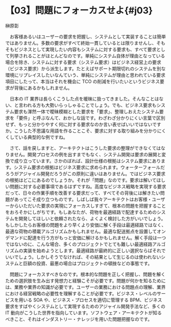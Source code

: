 # 【03】問題にフォーカスせよ{#j03}

<div class="author">榊原彰</div>

　お客様あるいはユーザーの要求を把握し、システムとして実装することは簡単ではありません。多数の要求がすべて終始一貫しているとは限りませんし、そもそもビジネスとして実現したい内容もシステムに対する要求も、すべて要求として列挙されることがほとんどなのです。単純にシステム自体が理由となっている場合を除き、システムに対する要求（システム要求）はビジネス経営上の要求（ビジネス要求）から派生します。たとえばサポート期限切れのシステムを別な環境にリプレイスしたいなんていう、単純にシステムが理由と思われている要求項目にしたって、本当はそれを機会に TCO の削減を行いたいというビジネス要求が背後にあるかもしれません。

　日本の IT 業界は長らくこうした点を暖昧に扱ってきました。そんなことはない、と言われる方も大勢いらっしゃることでしょう。でも、ビジネス要求もシステム要求も渾然一体で曖昧模糊とした要求を「要求」、整理しおえたシステム要求を「要件」と呼ぶなんて、おかしな話です。わざわざ分かりにくい言葉で区別せず、もっと分かりやすく何に対する要求なのか言い表せばいいではないですか。こうした不思議な用語を作ることこそ、要求に対する取り組みを分かりにくくしている典型的な例ですね。

　さて、話を戻しますと、アーキテクトはこうした要求の整理ができなくてはなりません。開発プロセスの例を出すまでもなく、システム開発は要求の展開と変換で成り立っています。さかのぼれば、設計仕様の根拠はシステム要求にあります。システム要求の根拠はビジネス要求に求められます。ウォーターフォールだろうがアジャイル開発だろうがこの原則に違いはありません。ではビジネス要求の根拠はどこにあるのでしょうか。それが「問題」なのです。要求は解いてほしい問題に対する必要事項であるはずですね。高度なビジネス戦略を実現する要求だって、日々の作業手順を改善する要求だって、すべてその背後には解きたい問題があってこそ成り立つものです。しばしば我々アーキテクトはお客様・ユーザーからいただいた要求の実現にフォーカスしすぎて、根本の問題を把握することをおろそかにしがちです。もしあなたが、荷物を最適経路で配達するためのシステムを開発してほしいと依頼されたなら、よくよく検討した方がいいでしょう。もしかしたらお客様の問題をより早くより安価に解く手段は最適経路ではなく、最適な荷物の積載アルゴリズムかもしれません。最適な配送拠点を設置してオンデマンドに配達を行う方がもっと安価に解けるかもしれません。解く手段は一つではないのに、こんな場合、多くのプロジェクトでとても難しい最適経路アルゴリズムの実装を始めようとします。最適経路が最終的に正しい選択ならばそれでいいでしょう。しかしそうでなければ、その結果として生じるのは使われないシステムと巨額の投資、最悪の場合はプロジェクトの頓挫などの事態です。

　問題にフォーカスすべきなのです。根本的な問題を正しく把握し、問題を解くための選択肢を生み出す発想力と経験こそが必要です。問題が何かを知るためには、業務や業界の知識が必要です。ユーザーの業務における問題点の理解、業界における経営戦略の必要性を理解することが必要です。ビジネス・レベルのサービスを用いる SOA や、ビジネス・プロセスを適切に管理する BPM、ビジネス要求をすばやくシステムとして実現するためのアジャイル開発手法など、多くの IT 動向がこうした世界を指向しています。ソフトウェア・アーキテクトが知るべきこと、それはインダストリー・ナレッジを用いた問題把握なのです。
